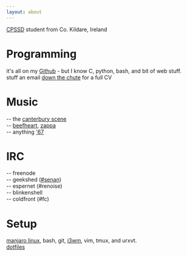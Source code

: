 ```yaml
---
layout: about
---
```


[CPSSD](http://www.computing.dcu.ie/undergraduate/pssd/computational-problem-solving-software-development-cpssd) student from Co. Kildare, Ireland

# Programming
it's all on my [Github](https://github.com/sentriz) - but I know C, python, bash, and bit of web stuff.  
stuff an email [down the chute](mailto:senan@senan.xyz) for a full CV

# Music
-- the [canterbury scene](https://en.wikipedia.org/wiki/Canterbury_scene)  
-- [beefheart](http://open.spotify.com/album/0DFhGsFKG7G58cke33GlAh), [zappa](http://open.spotify.com/artist/6ra4GIOgCZQZMOaUECftGN)  
-- anything ['67](https://en.wikipedia.org/wiki/1967_in_music)  

# IRC
-- freenode  
-- geekshed ([#senan](https://kiwiirc.com/client/irc.geekshed.net/?nick=username|?#senan))  
-- espernet (#renoise)  
-- blinkenshell  
-- coldfront (#fc)

# Setup
[manjaro linux](https://manjaro.github.io/), bash, git, [i3wm](https://i3wm.org/), vim, tmux, and urxvt.  
[dotfiles](https://github.com/sentriz/dotfiles)
